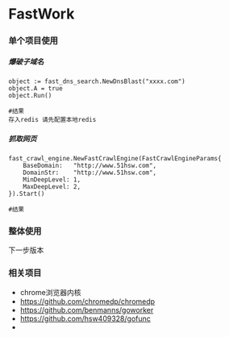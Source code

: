 # FastWork

### 单个项目使用
##### 爆破子域名
```
object := fast_dns_search.NewDnsBlast("xxxx.com")
object.A = true
object.Run()

#结果
存入redis 请先配置本地redis
```

##### 抓取网页
```
fast_crawl_engine.NewFastCrawlEngine(FastCrawlEngineParams{
    BaseDomain:   "http://www.51hsw.com",
    DomainStr:    "http://www.51hsw.com",
    MinDeepLevel: 1,
    MaxDeepLevel: 2,
}).Start()

#结果

```

### 整体使用

下一步版本

### 相关项目

* chrome浏览器内核
* https://github.com/chromedp/chromedp
* https://github.com/benmanns/goworker
* https://github.com/hsw409328/gofunc
*



